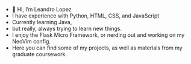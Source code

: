 - 👋 Hi, I’m Leandro Lopez
- I have experience with Python, HTML, CSS, and JavaScript
- Currently learning Java,
- but really, always trying to learn new things.
- I enjoy the Flask Micro Framework, or nerding out and working on my NeoVim config.
- Here you can find some of my projects, as well as materials from my graduate coursework.

<!---
musrex/musrex is a ✨ special ✨ repository because its `README.md` (this file) appears on your GitHub profile.
You can click the Preview link to take a look at your changes.
--->
